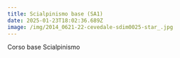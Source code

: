 ```yaml
---
title: Scialpinismo base (SA1)
date: 2025-01-23T18:02:36.689Z
image: /img/2014_0621-22-cevedale-sdim0025-star_.jpg
---
```

Corso base Scialpinismo